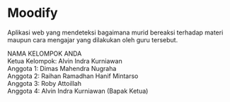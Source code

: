 # Moodify
Aplikasi web yang mendeteksi bagaimana murid bereaksi terhadap materi maupun cara mengajar yang dilakukan oleh guru tersebut. <br/>

NAMA KELOMPOK ANDA  <br/>
Ketua Kelompok: Alvin Indra Kurniawan  <br/>
Anggota 1: Dimas Mahendra Nugraha  <br/>
Anggota 2: Raihan Ramadhan Hanif Mintarso  <br/>
Anggota 3: Roby Attoillah  <br/>
Anggota 4: Alvin Indra Kurniawan (Bapak Ketua) <br/>
